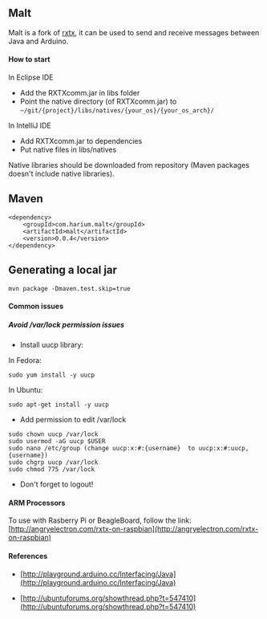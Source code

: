Malt
----

Malt is a fork of [rxtx](https://github.com/rxtx/rxtx), it can be used
to send and receive messages between Java and Arduino.


#### How to start

In Eclipse IDE
- Add the RXTXcomm.jar in libs folder
- Point the native directory (of RXTXcomm.jar) to `~/git/{project}/libs/natives/{your_os}/{your_os_arch}/`

In IntelliJ IDE
- Add RXTXcomm.jar to dependencies
- Put native files in libs/natives

Native libraries should be downloaded from repository
(Maven packages doesn't include native libraries).

## Maven
```
<dependency>
    <groupId>com.harium.malt</groupId>
    <artifactId>malt</artifactId>
    <version>0.0.4</version>
</dependency>
```

## Generating a local jar
```
mvn package -Dmaven.test.skip=true
```

#### Common issues

##### Avoid /var/lock permission issues

- Install uucp library:

In Fedora:
```
sudo yum install -y uucp
```

In Ubuntu:
```
sudo apt-get install -y uucp
```

- Add permission to edit /var/lock

```
sudo chown uucp /var/lock
sudo usermod -aG uucp $USER
sudo nano /etc/group (change uucp:x:#:{username}  to uucp:x:#:uucp,{username})
sudo chgrp uucp /var/lock
sudo chmod 775 /var/lock
```

- Don't forget to logout!

#### ARM Processors
To use with Rasberry Pi or BeagleBoard, follow the link: [http://angryelectron.com/rxtx-on-raspbian](http://angryelectron.com/rxtx-on-raspbian)

#### References

- [http://playground.arduino.cc/Interfacing/Java](http://playground.arduino.cc/Interfacing/Java)

- [http://ubuntuforums.org/showthread.php?t=547410](http://ubuntuforums.org/showthread.php?t=547410)
